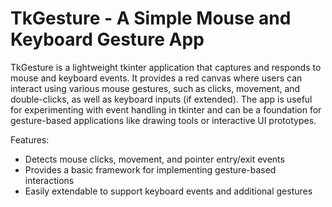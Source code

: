 # TkGesture - A Simple Mouse and Keyboard Gesture App

TkGesture is a lightweight tkinter application that captures and responds to mouse and keyboard events. It provides a red canvas where users can interact using various mouse gestures, such as clicks, movement, and double-clicks, as well as keyboard inputs (if extended). The app is useful for experimenting with event handling in tkinter and can be a foundation for gesture-based applications like drawing tools or interactive UI prototypes.

Features:
- Detects mouse clicks, movement, and pointer entry/exit events
- Provides a basic framework for implementing gesture-based interactions
- Easily extendable to support keyboard events and additional gestures
